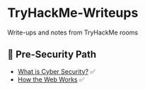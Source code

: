 # TryHackMe-Writeups
Write-ups and notes from TryHackMe rooms
## 📘 Pre-Security Path

- [What is Cyber Security?](Pre-Security/Room1-What-is-CyberSecurity/writeup.md) ✅  
- [How the Web Works](Pre-Security/Room2-How-the-Web-Works/writeup.md) ✅
